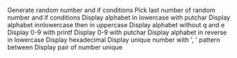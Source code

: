 Generate random number and if conditions
Pick last number of random number and if conditions
Display alphabet in lowercase with putchar
Display alphabet innlowercase then in uppercase
Display alphabet without q and e
Display 0-9 with printf
Display 0-9 with putchar
Display alphabet in reverse in lowercase
Display hexadecimal
Display unique number with ', ' pattern between
Display pair of number unique
